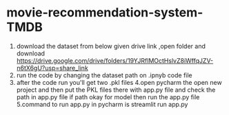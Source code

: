 # movie-recommendation-system-TMDB
1. download the dataset from below given drive link ,open folder and download
https://drive.google.com/drive/folders/19YJRflMOctHslvZ8iWffqJZV-n6tX6gU?usp=share_link
2. run the code by changing the dataset path on .ipnyb code file
3. after the code run you'll get two .pkl files
4.open pycharm the open new project and then put the PKL files there with app.py file and check the path in app.py file if path okay for model then run the app.py file
5.command to run app.py in pycharm is streamlit run app.py
